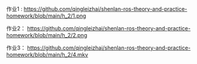 作业1 : https://github.com/qingleizhai/shenlan-ros-theory-and-practice-homework/blob/main/h_2/1.png

作业2： https://github.com/qingleizhai/shenlan-ros-theory-and-practice-homework/blob/main/h_2/2.png

作业3： https://github.com/qingleizhai/shenlan-ros-theory-and-practice-homework/blob/main/h_2/4.mkv
